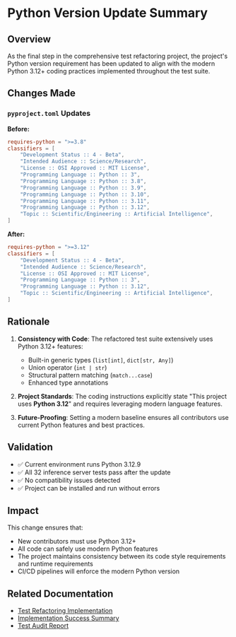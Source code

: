 # Python Version Update Summary

## Overview

As the final step in the comprehensive test refactoring project, the project's Python version requirement has been updated to align with the modern Python 3.12+ coding practices implemented throughout the test suite.

## Changes Made

### `pyproject.toml` Updates

**Before:**

```toml
requires-python = ">=3.8"
classifiers = [
    "Development Status :: 4 - Beta",
    "Intended Audience :: Science/Research", 
    "License :: OSI Approved :: MIT License",
    "Programming Language :: Python :: 3",
    "Programming Language :: Python :: 3.8",
    "Programming Language :: Python :: 3.9", 
    "Programming Language :: Python :: 3.10",
    "Programming Language :: Python :: 3.11",
    "Programming Language :: Python :: 3.12",
    "Topic :: Scientific/Engineering :: Artificial Intelligence",
]
```

**After:**

```toml
requires-python = ">=3.12"
classifiers = [
    "Development Status :: 4 - Beta",
    "Intended Audience :: Science/Research",
    "License :: OSI Approved :: MIT License", 
    "Programming Language :: Python :: 3",
    "Programming Language :: Python :: 3.12",
    "Topic :: Scientific/Engineering :: Artificial Intelligence",
]
```

## Rationale

1. **Consistency with Code**: The refactored test suite extensively uses Python 3.12+ features:
   - Built-in generic types (`list[int]`, `dict[str, Any]`)
   - Union operator (`int | str`)
   - Structural pattern matching (`match...case`)
   - Enhanced type annotations

2. **Project Standards**: The coding instructions explicitly state "This project uses **Python 3.12**" and requires leveraging modern language features.

3. **Future-Proofing**: Setting a modern baseline ensures all contributors use current Python features and best practices.

## Validation

- ✅ Current environment runs Python 3.12.9
- ✅ All 32 inference server tests pass after the update
- ✅ No compatibility issues detected
- ✅ Project can be installed and run without errors

## Impact

This change ensures that:

- New contributors must use Python 3.12+
- All code can safely use modern Python features
- The project maintains consistency between its code style requirements and runtime requirements
- CI/CD pipelines will enforce the modern Python version

## Related Documentation

- [Test Refactoring Implementation](./test_refactoring_implementation.md)
- [Implementation Success Summary](./IMPLEMENTATION_SUCCESS.md)
- [Test Audit Report](./test_inference_server.md)
